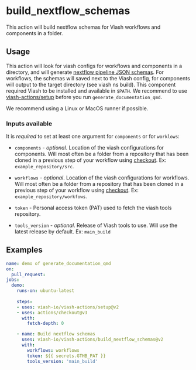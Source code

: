 # build_nextflow_schemas

This action will build nextflow schemas for Viash workflows and components in a folder.

## Usage

This action will look for viash configs for workflows and components in a directory,
and will generate [nextflow pipeline JSON schemas](https://help.tower.nf/latest/pipeline-schema/overview/).
For workflows, the schemas will saved next to the Viash config, for components will output to the target directory (see viash ns build). This component required Viash to be installed and available in `$PATH`. We recommend to use [viash-actions/setup](https://github.com/viash-io/viash-actions/tree/main/setup) before you run `generate_documentation_qmd`.

We recommend using a Linux or MacOS runner if possible.

### Inputs available

It is _required_ to set at least one argument for `components` or for `worklows`:

* `components` - _optional_. Location of the viash configurations for components. Will most often be a folder from a repository that has been cloned in a previous step of your workflow using [checkout](https://github.com/marketplace/actions/checkout). Ex: `example_repository/src`.

* `workflows` - _optional_. Location of the viash configurations for workflows. Will most often be a folder from a repository that has been cloned in a previous step of your workflow using [checkout](https://github.com/marketplace/actions/checkout). Ex: `example_repository/workfows`.

* `token` - Personal access token (PAT) used to fetch the viash tools repository.

* `tools_version` - _optional_. Release of Viash tools to use. Will use the latest release by default. Ex: `main_build`

## Examples

```yaml
name: demo of generate_documentation_qmd
on:
  pull_request:
jobs:
  demo:
    runs-on: ubuntu-latest
    
    steps:
    - uses: viash-io/viash-actions/setup@v2
    - uses: actions/checkout@v3
      with:
        fetch-depth: 0

    - name: Build nextflow schemas
      uses: viash-io/viash-actions/build_nextflow_schemas@v2
      with:
        workflows: workflows
        token: ${{ secrets.GTHB_PAT }}
        tools_version: 'main_build'
```
